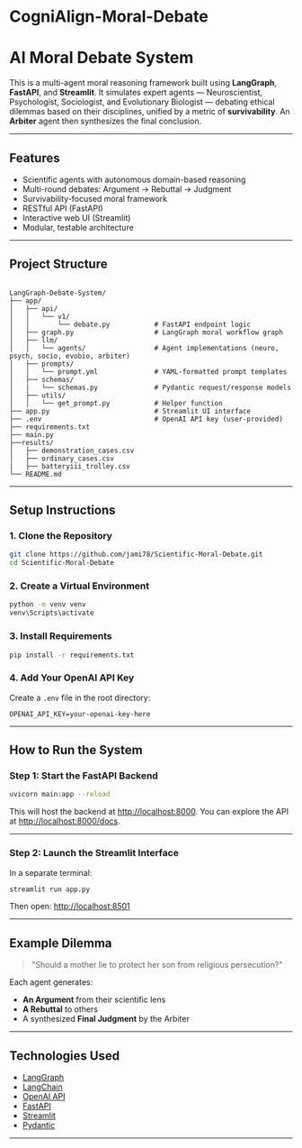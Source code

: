 # CogniAlign-Moral-Debate


# AI Moral Debate System

This is a multi-agent moral reasoning framework built using **LangGraph**, **FastAPI**, and **Streamlit**. It simulates expert agents — Neuroscientist, Psychologist, Sociologist, and Evolutionary Biologist — debating ethical dilemmas based on their disciplines, unified by a metric of **survivability**. An **Arbiter** agent then synthesizes the final conclusion.

---

## Features

- Scientific agents with autonomous domain-based reasoning
- Multi-round debates: Argument → Rebuttal → Judgment
- Survivability-focused moral framework
- RESTful API (FastAPI)
- Interactive web UI (Streamlit)
- Modular, testable architecture

---

## Project Structure

```

LangGraph-Debate-System/
├── app/
│   ├── api/
│   │   └── v1/
│   │       └── debate.py           # FastAPI endpoint logic
│   ├── graph.py                    # LangGraph moral workflow graph
│   ├── llm/
│   │   └── agents/                 # Agent implementations (neuro, psych, socio, evobio, arbiter)
│   ├── prompts/
│   │   └── prompt.yml              # YAML-formatted prompt templates
│   ├── schemas/
│   |   └── schemas.py              # Pydantic request/response models
│   ├── utils/
│   │   └── get_prompt.py           # Helper function
├── app.py                          # Streamlit UI interface
├── .env                            # OpenAI API key (user-provided)
├── requirements.txt
├── main.py
├──results/
│   ├── demonstration_cases.csv
│   ├── ordinary_cases.csv
|   ├── batteryiii_trolley.csv
└── README.md

````

---

## Setup Instructions

### 1. Clone the Repository

```bash
git clone https://github.com/jami78/Scientific-Moral-Debate.git
cd Scientific-Moral-Debate
````

### 2. Create a Virtual Environment

```bash
python -m venv venv
venv\Scripts\activate
```

### 3. Install Requirements

```bash
pip install -r requirements.txt
```

### 4. Add Your OpenAI API Key

Create a `.env` file in the root directory:

```
OPENAI_API_KEY=your-openai-key-here
```

---

## How to Run the System

### Step 1: Start the FastAPI Backend

```bash
uvicorn main:app --reload
```

This will host the backend at [http://localhost:8000](http://localhost:8000). You can explore the API at [http://localhost:8000/docs](http://localhost:8000/docs).

---

### Step 2: Launch the Streamlit Interface

In a separate terminal:

```bash
streamlit run app.py
```

Then open: [http://localhost:8501](http://localhost:8501)

---

## Example Dilemma

> "Should a mother lie to protect her son from religious persecution?"

Each agent generates:

* **An Argument** from their scientific lens
* **A Rebuttal** to others
* A synthesized **Final Judgment** by the Arbiter

---

## Technologies Used

* [LangGraph](https://github.com/langchain-ai/langgraph)
* [LangChain](https://www.langchain.com/)
* [OpenAI API](https://platform.openai.com/)
* [FastAPI](https://fastapi.tiangolo.com/)
* [Streamlit](https://streamlit.io/)
* [Pydantic](https://docs.pydantic.dev/)

---

